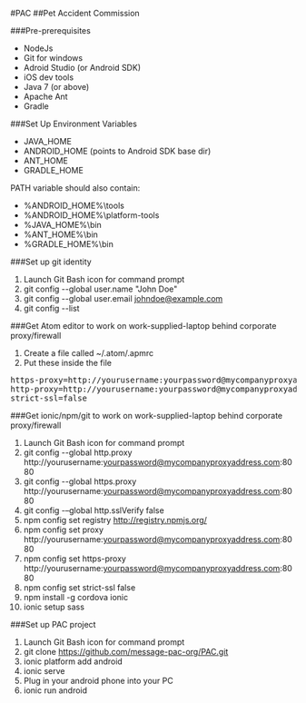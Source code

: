 #PAC
##Pet Accident Commission

###Pre-prerequisites
* NodeJs
* Git for windows
* Adroid Studio (or Android SDK)
* iOS dev tools
* Java 7 (or above)
* Apache Ant
* Gradle

###Set Up Environment Variables
* JAVA_HOME
* ANDROID_HOME (points to Android SDK base dir)
* ANT_HOME
* GRADLE_HOME

PATH variable should also contain:
* %ANDROID_HOME%\tools
* %ANDROID_HOME%\platform-tools
* %JAVA_HOME%\bin
* %ANT_HOME%\bin
* %GRADLE_HOME%\bin

###Set up git identity
1. Launch Git Bash icon for command prompt
2. git config --global user.name "John Doe"
3. git config --global user.email johndoe@example.com
4. git config --list


###Get Atom editor to work on work-supplied-laptop behind corporate proxy/firewall
1. Create a file called ~/.atom/.apmrc
2. Put these inside the file
<pre>
https-proxy=http://yourusername:yourpassword@mycompanyproxyaddress.com:8080
http-proxy=http://yourusername:yourpassword@mycompanyproxyaddress.com:8080
strict-ssl=false
</pre>

###Get ionic/npm/git to work on work-supplied-laptop behind corporate proxy/firewall
1. Launch Git Bash icon for command prompt
2. git config --global http.proxy http://yourusername:yourpassword@mycompanyproxyaddress.com:8080
3. git config --global https.proxy http://yourusername:yourpassword@mycompanyproxyaddress.com:8080
4. git config -–global http.sslVerify false
4. npm config set registry http://registry.npmjs.org/
5. npm config set proxy http://yourusername:yourpassword@mycompanyproxyaddress.com:8080
6. npm config set https-proxy http://yourusername:yourpassword@mycompanyproxyaddress.com:8080
7. npm config set strict-ssl false
8. npm install -g cordova ionic
9. ionic setup sass

###Set up PAC project
1. Launch Git Bash icon for command prompt
2. git clone https://github.com/message-pac-org/PAC.git
3. ionic platform add android
4. ionic serve
5. Plug in your android phone into your PC
6. ionic run android